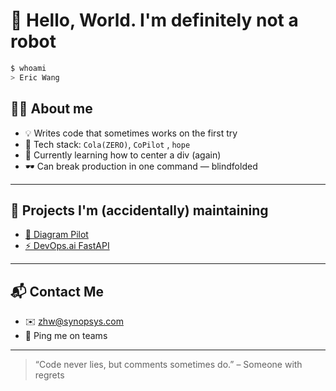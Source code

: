 # 🤖 Hello, World. I'm definitely not a robot

```bash
$ whoami
> Eric Wang
```

## 👨‍💻 About me

- 💡 Writes code that sometimes works on the first try  
- 🧰 Tech stack: `Cola(ZERO)`, `CoPilot` , `hope`
- 🧠 Currently learning how to center a div (again)  
- 🕶 Can break production in one command — blindfolded  

---

## 🔨 Projects I'm (accidentally) maintaining

- [🚀 Diagram Pilot ](https://github.com/synopsys-inc/devops-ai-diagram-pilot)
- [⚡ DevOps.ai FastAPI ](https://github.com/synopsys-inc/devops-ai-diagram-pilot)

---

## 📬 Contact Me

- ✉️ [zhw@synopsys.com](mailto:zhw@synopsys.com)  
- 🧠 Ping me on teams

---

> “Code never lies, but comments sometimes do.” – Someone with regrets
